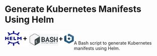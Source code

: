 # Generate Kubernetes Manifests Using Helm

<img width="220" alt="kubeAcademy-vappliance" src="https://github.com/rafaelurrutiasilva/Generate_K8s_Manifests_Using_Helm/blob/main/helm_bash_kubeseal_logo.png" align=left> <br>

A Bash script to generate Kubernetes manifests using Helm.
